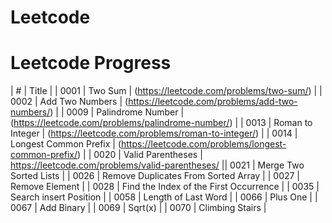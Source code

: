 # Leetcode


# Leetcode Progress

| # | Title |
| 0001 | Two Sum | (https://leetcode.com/problems/two-sum/) |
| 0002 | Add Two Numbers | (https://leetcode.com/problems/add-two-numbers/) |
| 0009 | Palindrome Number | (https://leetcode.com/problems/palindrome-number/) |
| 0013 | Roman to Integer | (https://leetcode.com/problems/roman-to-integer/) |
| 0014 | Longest Common Prefix |  (https://leetcode.com/problems/longest-common-prefix/) |
| 0020 | Valid Parentheses |    https://leetcode.com/problems/valid-parentheses/  || 0021 | Merge Two Sorted Lists |
| 0026 | Remove Duplicates From Sorted Array |
| 0027 | Remove Element |
| 0028 | Find the Index of the First Occurrence |
| 0035 | Search insert Position |
| 0058 | Length of Last Word |
| 0066 | Plus One |
| 0067 | Add Binary |
| 0069 | Sqrt(x) |
| 0070 | Climbing Stairs |

